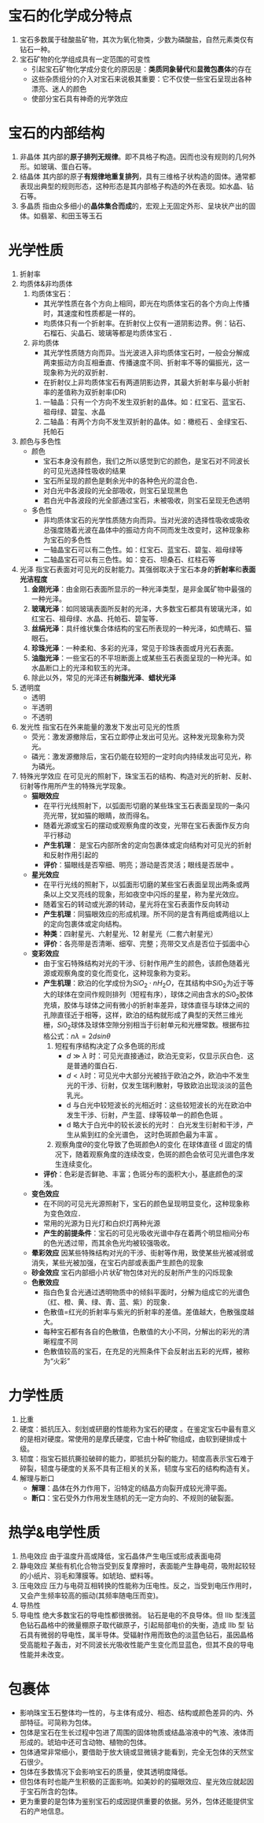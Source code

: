 # 宝石的化学成分特点

1. 宝石多数属于硅酸盐矿物，其次为氧化物类，少数为磷酸盐，自然元素类仅有钻石一种。
2. 宝石矿物的化学组成具有一定范围的可变性
    - 引起宝石矿物化学成分变化的原因是：**类质同象替代**和**显微包裹体**的存在
    - 这些杂质组分的介入对宝石来说极其重要：它不仅使一些宝石呈现出各种漂亮、迷人的颜色
    - 使部分宝石具有神奇的光学效应

# 宝石的内部结构

1. 非晶体
   其内部的**原子排列无规律**。即不具格子构造。因而也没有规则的几何外形。如玻璃、蛋白石等。
2. 结晶体
   其内部的原子**有规律地重复排列**，具有三维格子状构造的固体。通常都表现出典型的规则形态，这种形态是其内部格子构造的外在表现。如水晶、钻石等。
3. 多晶质
   指由众多细小的**晶体集合而成**的，宏观上无固定外形、呈块状产出的固体。如翡翠、和田玉等玉石

# 光学性质

1. 折射率
2. 均质体&非均质体
    1. 均质体宝石：
        - 其光学性质在各个方向上相同，即光在均质体宝石的各个方向上传播时，其速度和性质都是一样的。
        - 均质体只有一个折射率。在折射仪上仅有一道阴影边界。例：钻石、石榴石、尖晶石、玻璃等都是均质体宝石 ．
    2. 非均质体
        - 其光学性质随方向而异。当光波进入非均质体宝石时，一般会分解成两束振动方向互相垂直、传播速度不同、折射率不等的偏振光，这一现象称为光的双折射．
        - 在折射仪上非均质体宝石有两道阴影边界，其最大折射率与最小折射率的差值称为双折射率(DR)
        1. 一轴晶：只有一个方向不发生双折射的晶体。如：红宝石、蓝宝石、祖母绿、碧玺、水晶
        2. 二轴晶：有两个方向不发生双折射的晶体。如：橄榄石 、金绿宝石、托帕石
3. 颜色与多色性
    - 颜色
        - 宝石本身没有颜色，我们之所以感觉到它的颜色，是宝石对不同波长的可见光选择性吸收的结果
        - 宝石所呈现的颜色是剩余光中的各种色光的混合色．
        - 对白光中各波段的光全部吸收，则宝石呈现黑色
        - 若白光中各波段的光全部通过宝石，未被吸收，则宝石呈现无色透明
    - 多色性
        - 非均质体宝石的光学性质随方向而异。当对光波的选择性吸收或吸收总强度随着光波在晶体中的振动方向不同而发生改变时，这种现象称为宝石的多色性
        - 一轴晶宝石可以有二色性。如：红宝石、蓝宝石、碧玺、祖母绿等
        - 二轴晶宝石可以有三色性。如：变石、坦桑石、红柱石等
4. 光泽
   指宝石表面对可见光的反射能力。其强弱取决于宝石本身的**折射率**和**表面光洁程度**
    1. **金刚光泽**：由金刚石表面所显示的一种光泽类型，是非金属矿物中最强的一种光泽。
    2. **玻璃光泽**：如同玻璃表面所反射的光泽，大多数宝石都具有玻璃光泽，如红宝石、祖母绿、水晶、托帕石、碧玺等．
    3. **丝绢光泽**：具纤维状集合体结构的宝石所表现的一种光泽，如虎睛石、猫眼石。
    4. **珍珠光泽**：一种柔和、多彩的光泽，常见于珍珠表面或月光石表面。
    5. **油脂光泽**：一些宝石的不平坦断面上或某些玉石表面呈现的一种光泽。如水晶断口上的光泽和软玉的光泽。
    6. 除此以外，常见的光泽还有**树脂光泽**、**蜡状光泽**
5. 透明度
    - 透明
    - 半透明
    - 不透明
6. 发光性
   指宝石在外来能量的激发下发出可见光的性质
    - 荧光：激发源撤除后，宝石立即停止发出可见光。这种发光现象称为荧光。
    - 磷光：激发源撤除后，宝石仍能在较短的一定时向内持续发出可见光，称为磷光。
7. 特殊光学效应
   在可见光的照射下，珠宝玉石的结构、构造对光的折射、反射、衍射等作用所产生的特殊光学现象。
    - **猫眼效应**
        - 在平行光线照射下，以弧面形切磨的某些珠宝玉石表面呈现的一条闪亮光带，犹如猫的眼睛，故而得名。
        - 随着光源或宝石的摆动或观察角度的改变，光带在宝石表面作反方向平行移动
        - **产生机理**： 是宝石内部所舍的定向包裹体或定向结构对可见光的折射和反射作用引起的
        - **评价**：猫眼线是否窄细、明亮；游动是否灵活；眼线是否居中 。
    - **星光效应**
        - 在平行光线的照射下，以弧面形切磨的某些宝石表面呈现出两条或两条以上交叉亮线的现象，形如夜空中闪烁的星星，称为星光效应。
        - 随着宝石的转动或光源的转动，星光将在宝石表面作反向转动
        - **产生机理**：同猫眼效应的形成机理。所不同的是含有两组或两组以上的定向包裹体或定向结构。
        - **种类**：四射星光、六射星光、12 射星光（二套六射星光）
        - **评价**：各亮带是否清晰、细窄、完整；亮带交叉点是否位于弧面中心
    - **变彩效应**
        - 由于宝石特殊结构对光的干涉、衍射作用产生的颜色，该颜色随着光源或观察角度的变化而变化，这种现象称为变彩。
        - **产生机理**：欧泊的化学成份为$SiO_2\cdot nH_2O$，在其结构中$Si0_2$为近于等大的球体在空间作规则排列（短程有序），球体之间由含水的$Si0_2$胶体充填，胶体与球体之间有微小的折射率差异，球体直径与球体之间的孔隙直径近于相等，这样，欧泊的结构就形成了典型的天然三维光栅，$Si0_2$球体及球体空隙分别相当于衍射单元和光栅常数。根据布拉格公式：$n\lambda= 2dsin\theta$
            1. 短程有序结构决定了众多色斑的形成
                - $d\gg λ$ 时：可见光直接通过，欧泊无变彩，仅显示灰白色．这是普通的蛋白石．
                - $d<\lambda$时：可见光中大部分光被挡于欧泊之外，欧泊中不发生光的干涉、衍射，仅发生瑞利散射，导致欧泊出现淡淡的蓝色乳光。
                - d 与白光中较短波长的光相近时：这些较短波长的光在欧泊中发生干涉、衍射，产生蓝、绿等较单一的颜色色斑 。
                - d 略大于白光中的较长波长的光时： 白光发生衍射和干涉，产生从紫到红的全光谱色， 这时色斑颜色最为丰富 。
            2. 观察角度$\theta$的变化导致了色斑颜色$\lambda$的变化
               在球体直径 d 固定的情况下，随着观察角度的连续改变，色斑的颜色会依可见光谱色序发生连续变化。
        - **评价**：色彩是否鲜艳、丰富；色斑分布的面积大小，基底颜色的深浅。
    - **变色效应**
        - 在不同的可见光光源照射下，宝石的颜色呈现明显变化，这种现象称为变色效应．
        - 常用的光源为日光灯和白炽灯两种光源
        - **产生的前提条件**：宝石的可见光吸收光谱中存在着两个明显相间分布的色光透过带，而其余色光均被较强吸收。
    - **晕彩效应**
      因某些特殊结构对光的干涉、街射等作用，致使某些光被减弱或消失，某些光被加强，在宝石内部或表面产生颜色的现象
    - **砂金效应**
      宝石内部细小片状矿物包体对光的反射所产生的闪烁现象
    - **色散效应**
        - 指白色复合光通过透明物质中的倾斜平面时，分解为组成它的光谱色（红、橙、黄、绿、青、蓝、紫）的现象．
        - 色散值=红光的折射率与紫光的折射率的差值。差值越大，色散强度越大。
        - 每种宝石都有各自的色散值，色散值的大小不同，分解出的彩光的清晰程度不同
        - 色散值较高的宝石，在充足的光照条件下会反射出五彩的光辉，被称为“火彩”

# 力学性质

1. 比重
2. 硬度：抵抗压入、刻划或研磨的性能称为宝石的硬度 。在鉴定宝石中最有意义的是相对硬度。常使用的是摩氏硬度，它由十种矿物组成，由软到硬排成十级。
3. 韧度：指宝石抵抗撕拉破碎的能力，即抵抗分裂的能力。韧度高表示宝石难于碎裂，韧度与硬度的关系不具有正相关的关系，韧度与宝石的结构构造有关。
4. 解理与断口
    - **解理**：晶体在外力作用下，沿特定的结晶方向裂开成较光滑平面。
    - **断口**：宝石受外力作用发生随机的无一定方向的、不规则的破裂面。

# 热学&电学性质

1. 热电效应
   由于温度升高或降低，宝石晶体产生电压或形成表面电荷
2. 静电效应
   某些有机化合物当受到反复摩擦时，表面能产生静电荷，吸附起较轻的小纸片、羽毛和薄膜等。如琥珀、塑料等。
3. 压电效应
   压力与电荷互相转换的性能称为压电性。反之，当受到电压作用时，又会产生频率较高的振动(其频率随电压而变)。
4. 导热性
5. 导电性
   绝大多数宝石的导电性都很微弱。
   钻石是电的不良导体。但 Ⅱb 型浅蓝色钻石晶格中的微量棚原子取代碳原子，引起局部电价的失衡，造成 Ⅱb 型
   钻石具有微弱的导电性，属半导体。受辐射作用而致色的淡蓝色钻石，虽因晶格受高能粒子轰击，对不同波长光吸收性能产生变化而显蓝色，但其不良的导电性能并未改变。

# 包裹体

-   影响珠宝玉石整体均一性的，与主体有成分、相态、结构或颜色差异的内、外部特征。可简称为包体。
-   包体是宝石在生长过程中包进了周围的固体物质或结晶溶液中的气液、液体而形成的。琥珀中还可含动物、植物的包体。
-   包体通常非常细小，要借助于放大镜或显微镜才能看到，完全无包体的天然宝石很少。
-   包体在多数情况下会影响宝石的质量，使其透明度降低。
-   但包体有时也能产生积极的正面影响。如美妙的的猫眼效应、星光效应就起因于宝石所含的包体。
-   更为重要的是包体为鉴别宝石的成因提供重要的依据。另外，包体还能提供宝石的产地信息。
